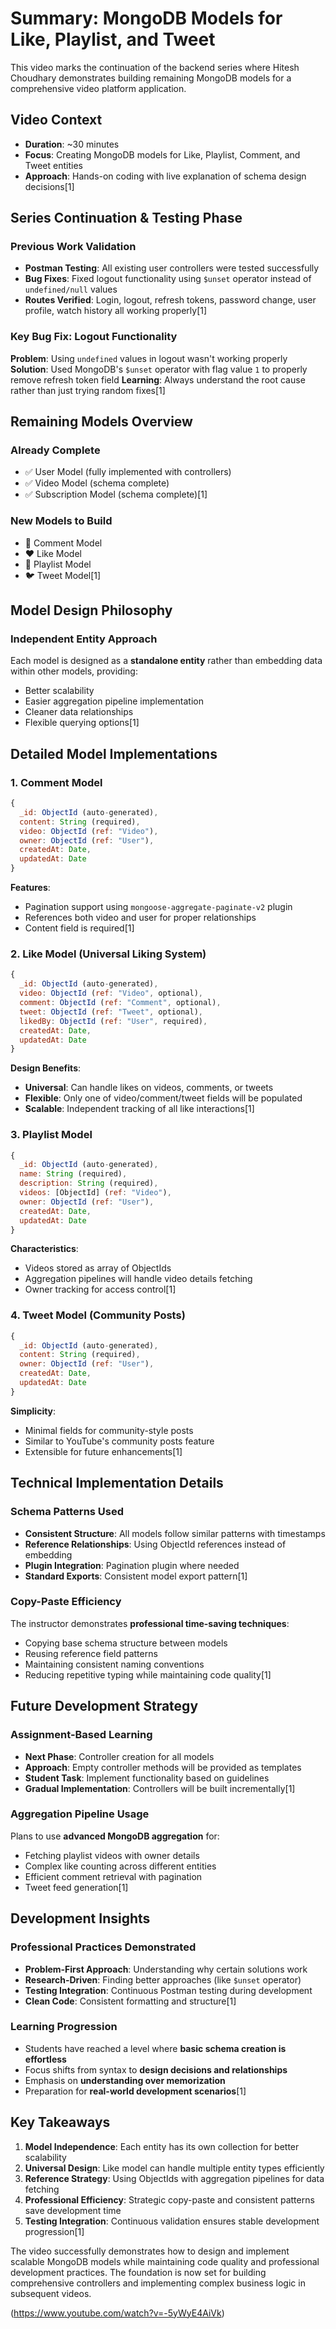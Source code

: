 # Summary: MongoDB Models for Like, Playlist, and Tweet

This video marks the continuation of the backend series where Hitesh Choudhary demonstrates building remaining MongoDB models for a comprehensive video platform application.

## **Video Context**
- **Duration**: ~30 minutes
- **Focus**: Creating MongoDB models for Like, Playlist, Comment, and Tweet entities
- **Approach**: Hands-on coding with live explanation of schema design decisions[1]

## **Series Continuation & Testing Phase**

### **Previous Work Validation**
- **Postman Testing**: All existing user controllers were tested successfully
- **Bug Fixes**: Fixed logout functionality using `$unset` operator instead of `undefined/null` values
- **Routes Verified**: Login, logout, refresh tokens, password change, user profile, watch history all working properly[1]

### **Key Bug Fix: Logout Functionality**
**Problem**: Using `undefined` values in logout wasn't working properly
**Solution**: Used MongoDB's `$unset` operator with flag value `1` to properly remove refresh token field
**Learning**: Always understand the root cause rather than just trying random fixes[1]

## **Remaining Models Overview**

### **Already Complete**
- ✅ User Model (fully implemented with controllers)
- ✅ Video Model (schema complete)
- ✅ Subscription Model (schema complete)[1]

### **New Models to Build**
- 📝 Comment Model
- ❤️ Like Model  
- 📑 Playlist Model
- 🐦 Tweet Model[1]

## **Model Design Philosophy**

### **Independent Entity Approach**
Each model is designed as a **standalone entity** rather than embedding data within other models, providing:
- Better scalability
- Easier aggregation pipeline implementation
- Cleaner data relationships
- Flexible querying options[1]

## **Detailed Model Implementations**

### **1. Comment Model**
```javascript
{
  _id: ObjectId (auto-generated),
  content: String (required),
  video: ObjectId (ref: "Video"),
  owner: ObjectId (ref: "User"),
  createdAt: Date,
  updatedAt: Date
}
```

**Features**:
- Pagination support using `mongoose-aggregate-paginate-v2` plugin
- References both video and user for proper relationships
- Content field is required[1]

### **2. Like Model (Universal Liking System)**
```javascript
{
  _id: ObjectId (auto-generated),
  video: ObjectId (ref: "Video", optional),
  comment: ObjectId (ref: "Comment", optional),
  tweet: ObjectId (ref: "Tweet", optional),
  likedBy: ObjectId (ref: "User", required),
  createdAt: Date,
  updatedAt: Date
}
```

**Design Benefits**:
- **Universal**: Can handle likes on videos, comments, or tweets
- **Flexible**: Only one of video/comment/tweet fields will be populated
- **Scalable**: Independent tracking of all like interactions[1]

### **3. Playlist Model**
```javascript
{
  _id: ObjectId (auto-generated),
  name: String (required),
  description: String (required),
  videos: [ObjectId] (ref: "Video"),
  owner: ObjectId (ref: "User"),
  createdAt: Date,
  updatedAt: Date
}
```

**Characteristics**:
- Videos stored as array of ObjectIds
- Aggregation pipelines will handle video details fetching
- Owner tracking for access control[1]

### **4. Tweet Model (Community Posts)**
```javascript
{
  _id: ObjectId (auto-generated),
  content: String (required),
  owner: ObjectId (ref: "User"),
  createdAt: Date,
  updatedAt: Date
}
```

**Simplicity**:
- Minimal fields for community-style posts
- Similar to YouTube's community posts feature
- Extensible for future enhancements[1]

## **Technical Implementation Details**

### **Schema Patterns Used**
- **Consistent Structure**: All models follow similar patterns with timestamps
- **Reference Relationships**: Using ObjectId references instead of embedding
- **Plugin Integration**: Pagination plugin where needed
- **Standard Exports**: Consistent model export pattern[1]

### **Copy-Paste Efficiency**
The instructor demonstrates **professional time-saving techniques**:
- Copying base schema structure between models
- Reusing reference field patterns
- Maintaining consistent naming conventions
- Reducing repetitive typing while maintaining code quality[1]

## **Future Development Strategy**

### **Assignment-Based Learning**
- **Next Phase**: Controller creation for all models
- **Approach**: Empty controller methods will be provided as templates
- **Student Task**: Implement functionality based on guidelines
- **Gradual Implementation**: Controllers will be built incrementally[1]

### **Aggregation Pipeline Usage**
Plans to use **advanced MongoDB aggregation** for:
- Fetching playlist videos with owner details
- Complex like counting across different entities
- Efficient comment retrieval with pagination
- Tweet feed generation[1]

## **Development Insights**

### **Professional Practices Demonstrated**
- **Problem-First Approach**: Understanding why certain solutions work
- **Research-Driven**: Finding better approaches (like `$unset` operator)
- **Testing Integration**: Continuous Postman testing during development
- **Clean Code**: Consistent formatting and structure[1]

### **Learning Progression**
- Students have reached a level where **basic schema creation is effortless**
- Focus shifts from syntax to **design decisions and relationships**
- Emphasis on **understanding over memorization**
- Preparation for **real-world development scenarios**[1]

## **Key Takeaways**

1. **Model Independence**: Each entity has its own collection for better scalability
2. **Universal Design**: Like model can handle multiple entity types efficiently
3. **Reference Strategy**: Using ObjectIds with aggregation pipelines for data fetching
4. **Professional Efficiency**: Strategic copy-paste and consistent patterns save development time
5. **Testing Integration**: Continuous validation ensures stable development progression[1]

The video successfully demonstrates how to design and implement scalable MongoDB models while maintaining code quality and professional development practices. The foundation is now set for building comprehensive controllers and implementing complex business logic in subsequent videos.

(https://www.youtube.com/watch?v=-5yWyE4AiVk)